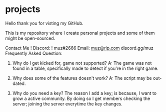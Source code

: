 # projects

Hello thank you for visting my GitHub.

This is my repository where I create personal projects and some of them might be open-sourced.

Contact Me !
Discord: ! muz#2666
Email: muz@rip.com
discord.gg/muz
Frequently Asked Question:

1. Why do I get kicked for, game not supported?
A: The game was not found in a table, specifically made to detect if you're in the right game.

2. Why does some of the features doesn't work?
A: The script may be out-dated.

3. Why do you need a key?
The reason I add a key; is because, I want to grow a active community. By doing so I get members checking the server; joining the server everytime the key changes.
